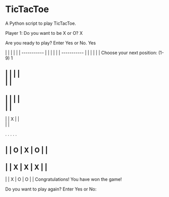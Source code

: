 # TicTacToe
A Python script to play TicTacToe.

Player 1: Do you want to be X or O? 
X

Are you ready to play? Enter Yes or No.
Yes
<body>
   |   |<break>
   |   |<break> 
   |   |<break>
-----------
   |   |
   |   |  
   |   |
-----------
   |   |
   |   |  
   |   |
</body>
Choose your next position: (1-9)
1

   |   |
   |   |  
   |   |
-----------
   |   |
   |   |  
   |   |
-----------
   |   |
 X |   |  
   |   |

.
.
.
.
.

   |   |
 O | X | O
   |   |
-----------
   |   |
 X | X | X
   |   |
-----------
   |   |
 X | O | O
   |   |
Congratulations! You have won the game!

Do you want to play again? Enter Yes or No:

